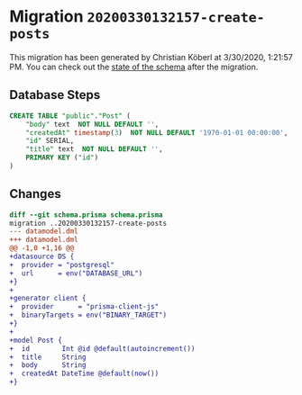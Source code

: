 # Migration `20200330132157-create-posts`

This migration has been generated by Christian Köberl at 3/30/2020, 1:21:57 PM.
You can check out the [state of the schema](./schema.prisma) after the migration.

## Database Steps

```sql
CREATE TABLE "public"."Post" (
    "body" text  NOT NULL DEFAULT '',
    "createdAt" timestamp(3)  NOT NULL DEFAULT '1970-01-01 00:00:00',
    "id" SERIAL,
    "title" text  NOT NULL DEFAULT '',
    PRIMARY KEY ("id")
) 
```

## Changes

```diff
diff --git schema.prisma schema.prisma
migration ..20200330132157-create-posts
--- datamodel.dml
+++ datamodel.dml
@@ -1,0 +1,16 @@
+datasource DS {
+  provider = "postgresql"
+  url      = env("DATABASE_URL")
+}
+
+generator client {
+  provider      = "prisma-client-js"
+  binaryTargets = env("BINARY_TARGET")
+}
+
+model Post {
+  id        Int @id @default(autoincrement())
+  title     String
+  body      String
+  createdAt DateTime @default(now())
+}
```


